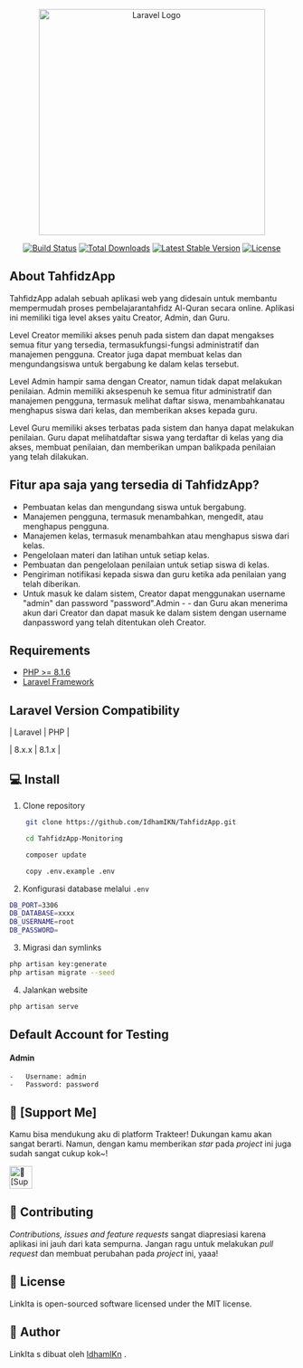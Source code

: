 <p align="center"><a href="https://tahfidzapp.bmdsyariah.com" target="_blank"><img src="https://tahfidzapp.bmdsyariah.com/layout_login/images/logo.png" width="400" alt="Laravel Logo"></a></p>

<p align="center">
<a href="https://github.com/laravel/framework/actions"><img src="https://github.com/laravel/framework/workflows/tests/badge.svg" alt="Build Status"></a>
<a href="https://packagist.org/packages/laravel/framework"><img src="https://img.shields.io/packagist/dt/laravel/framework" alt="Total Downloads"></a>
<a href="https://packagist.org/packages/laravel/framework"><img src="https://img.shields.io/packagist/v/laravel/framework" alt="Latest Stable Version"></a>
<a href="https://packagist.org/packages/laravel/framework"><img src="https://img.shields.io/packagist/l/laravel/framework" alt="License"></a>
</p>


## About TahfidzApp

TahfidzApp adalah sebuah aplikasi web yang didesain untuk membantu mempermudah proses pembelajarantahfidz Al-Quran secara online. Aplikasi ini memiliki tiga level akses yaitu Creator, Admin, dan Guru.

Level Creator memiliki akses penuh pada sistem dan dapat mengakses semua fitur yang tersedia, termasukfungsi-fungsi administratif dan manajemen pengguna. Creator juga dapat membuat kelas dan mengundangsiswa untuk bergabung ke dalam kelas tersebut.

Level Admin hampir sama dengan Creator, namun tidak dapat melakukan penilaian. Admin memiliki aksespenuh ke semua fitur administratif dan manajemen pengguna, termasuk melihat daftar siswa, menambahkanatau menghapus siswa dari kelas, dan memberikan akses kepada guru.

Level Guru memiliki akses terbatas pada sistem dan hanya dapat melakukan penilaian. Guru dapat melihatdaftar siswa yang terdaftar di kelas yang dia akses, membuat penilaian, dan memberikan umpan balikpada penilaian yang telah dilakukan.

<h2 id="fitur">Fitur apa saja yang tersedia di TahfidzApp?</h2>

- Pembuatan kelas dan mengundang siswa untuk bergabung.
- Manajemen pengguna, termasuk menambahkan, mengedit, atau menghapus pengguna.
- Manajemen kelas, termasuk menambahkan atau menghapus siswa dari kelas.
- Pengelolaan materi dan latihan untuk setiap kelas.
- Pembuatan dan pengelolaan penilaian untuk setiap siswa di kelas.
- Pengiriman notifikasi kepada siswa dan guru ketika ada penilaian yang telah diberikan.
- Untuk masuk ke dalam sistem, Creator dapat menggunakan username "admin" dan password "password".Admin - - dan Guru akan menerima akun dari Creator dan dapat masuk ke dalam sistem dengan username danpassword yang  telah ditentukan oleh Creator.

## Requirements
- [PHP >= 8.1.6](http://php.net/)
- [Laravel Framework](https://github.com/laravel/framework)
## Laravel Version Compatibility

| Laravel | PHP     |

| 8.x.x   | 8.1.x   |


<h2 id="download">💻 Install</h2>

1. Clone repository

```bash
    git clone https://github.com/IdhamIKN/TahfidzApp.git
```

```bash
    cd TahfidzApp-Monitoring
```

```bash
    composer update
```

```bash
    copy .env.example .env
```
2. Konfigurasi database melalui `.env`

```bash
DB_PORT=3306
DB_DATABASE=xxxx
DB_USERNAME=root
DB_PASSWORD=
```
3. Migrasi dan symlinks

```bash
php artisan key:generate
php artisan migrate --seed
```
4. Jalankan website

```bash
php artisan serve
```


<h2 id="testing-account"> Default Account for Testing</h2>

#### Admin

    -   Username: admin
    -   Password: password
      
     
<h2 id="[dukungan](https://saweria.co/idhamIKN)">💌 [Support Me]</h2>

<p>
Kamu bisa mendukung aku di platform Trakteer! Dukungan kamu akan sangat berarti. Namun, dengan kamu memberikan <i>star</i> pada <i>project</i> ini juga sudah sangat cukup kok~!
</p>

<a href="https://saweria.co/idhamIKN" target="_blank"><img id="wse-buttons-preview" src="💌 [Support Me]" height="40" style="border:0px;height:40px;" alt="💌 [Support Me]" ></a>

<h2 id="kontribusi">🤝 Contributing</h2>

<p>
<i>Contributions, issues and feature requests</i> sangat diapresiasi karena aplikasi ini jauh dari kata sempurna. Jangan ragu untuk melakukan <i>pull request</i> dan membuat perubahan pada <i>project</i> ini, yaaa!
</p>

<h2 id="lisensi">📝 License</h2>

<p>LinkIta is open-sourced software licensed under the MIT license.</p>

<h2 id="pembuat">🧍 Author</h2>

<p>LinkIta s dibuat oleh <a href="https://instagram.com/idhamikn?igshid=MmJiY2I4NDBkZg==">IdhamIKn</a> .</p>

